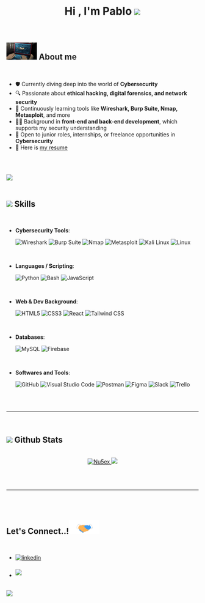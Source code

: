 <h1 align="center"><b>Hi , I'm Pablo </b><img src="https://media.giphy.com/media/hvRJCLFzcasrR4ia7z/giphy.gif" width="35"></h1>

<br>

## <picture><img src = "https://github.com/Nu5ex/assets/blob/main/proo.gif" width = 80px></picture> **About me**

<br>

- 🛡️ Currently diving deep into the world of **Cybersecurity**
- 🔍 Passionate about **ethical hacking, digital forensics, and network security**
- 🧠 Continuously learning tools like **Wireshark, Burp Suite, Nmap, Metasploit**, and more
- 👨‍💻 Background in **front-end and back-end development**, which supports my security understanding
- 🚀 Open to junior roles, internships, or freelance opportunities in **Cybersecurity**
- 📄 Here is [my resume](https://www.canva.com/design/DAFcuIUs81k/UD6Q1aVAmv1we39X0dxkgQ/edit?utm_content=DAFcuIUs81k&utm_campaign=designshare&utm_medium=link2&utm_source=sharebutton)

<br><br>

<img src="https://user-images.githubusercontent.com/73097560/115834477-dbab4500-a447-11eb-908a-139a6edaec5c.gif"><br><br>

## <img src="https://media2.giphy.com/media/QssGEmpkyEOhBCb7e1/giphy.gif" width ="25"><b> Skills</b>
<br>

<p align="center">

- **Cybersecurity Tools**:

  ![Wireshark](https://img.shields.io/badge/Wireshark-1679A7?style=for-the-badge&logo=wireshark&logoColor=white)
  ![Burp Suite](https://img.shields.io/badge/Burp%20Suite-FF6F00?style=for-the-badge&logo=burpsuite&logoColor=white)
  ![Nmap](https://img.shields.io/badge/Nmap-4682B4?style=for-the-badge)
  ![Metasploit](https://img.shields.io/badge/Metasploit-000000?style=for-the-badge)
  ![Kali Linux](https://img.shields.io/badge/Kali%20Linux-557C94?style=for-the-badge&logo=kalilinux&logoColor=white)
  ![Linux](https://img.shields.io/badge/Linux-FCC624?style=for-the-badge&logo=linux&logoColor=black)

<br>

- **Languages / Scripting**:

  ![Python](https://img.shields.io/badge/Python-%233776AB.svg?style=for-the-badge&logo=python&logoColor=white)
  ![Bash](https://img.shields.io/badge/Bash-4EAA25?style=for-the-badge&logo=gnu-bash&logoColor=white)
  ![JavaScript](https://img.shields.io/badge/JavaScript-%23F7DF1E.svg?style=for-the-badge&logo=javascript&logoColor=black)

<br>

- **Web & Dev Background**:

  ![HTML5](https://img.shields.io/badge/HTML5-%23E34F26.svg?style=for-the-badge&logo=html5&logoColor=white)
  ![CSS3](https://img.shields.io/badge/CSS-%231572B6.svg?style=for-the-badge&logo=css3&logoColor=white)
  ![React](https://img.shields.io/badge/React-%2300D9FF.svg?style=for-the-badge&logo=react&logoColor=white)
  ![Tailwind CSS](https://img.shields.io/badge/Tailwind_CSS-%2306B6D4.svg?style=for-the-badge&logo=tailwind-css&logoColor=white)

<br>

- **Databases**:

  ![MySQL](https://img.shields.io/badge/MySQL-%2300f.svg?style=for-the-badge&logo=mysql&logoColor=white)
  ![Firebase](https://img.shields.io/badge/Firebase-%23039BE5.svg?style=for-the-badge&logo=firebase&logoColor=white)

<br>

- **Softwares and Tools**:

  ![GitHub](https://img.shields.io/badge/github-%23121011.svg?style=for-the-badge&logo=github&logoColor=white)
  ![Visual Studio Code](https://img.shields.io/badge/VS%20Code-0078d7.svg?style=for-the-badge&logo=visual-studio-code&logoColor=white)
  ![Postman](https://img.shields.io/badge/Postman-FF6C37.svg?style=for-the-badge&logo=postman&logoColor=white)
  ![Figma](https://img.shields.io/badge/Figma-F24E1E.svg?style=for-the-badge&logo=figma&logoColor=white)
  ![Slack](https://img.shields.io/badge/Slack-4A154B.svg?style=for-the-badge&logo=slack&logoColor=white)
  ![Trello](https://img.shields.io/badge/Trello-0079BF.svg?style=for-the-badge&logo=trello&logoColor=white)

</p>

<br><br>

-----

<br>

## <img src="https://media.giphy.com/media/iY8CRBdQXODJSCERIr/giphy.gif" width="35"><b> Github Stats </b>
<br>

<div align="center">

<a href="https://github.com/Nu5ex/">
  <img src="https://github-readme-stats.vercel.app/api/top-langs?username=Nu5ex&show_icons=true&locale=en&layout=compact&line_height=20&title_color=7A7ADB&icon_color=2234AE&text_color=D3D3D3&bg_color=0,000000,130F40" width="375"  alt="Nu5ex"/>
  <img src="https://github-readme-stats.vercel.app/api?username=Nu5ex&include_all_commits=true&count_private=true&show_icons=true&line_height=20&title_color=7A7ADB&icon_color=2234AE&text_color=D3D3D3&bg_color=0,000000,130F40" width="450"/>
</a>

</div>

<br>
<br>
<br>

-----

<br>
<br>

## <b> Let's Connect..!</b><img src="https://github.com/0xAbdulKhalid/0xAbdulKhalid/raw/main/assets/mdImages/handshake.gif" width ="80">
<br>
<div align='left'>

<ul>

<li>
<a href="https://www.linkedin.com/in/pablo-fern%C3%A1ndez-ruzafa/" target="_blank">
<img src="https://img.shields.io/badge/linkedin:  Pablo Fernández Ruzafa-%2300acee.svg?color=405DE6&style=for-the-badge&logo=linkedin&logoColor=white" alt=linkedin style="margin-bottom: 5px;"/>
</a>
</li>

<br>

<li>
<a href="mailto:pabloyalma01@gmail.com" target="_blank">
<img src="https://img.shields.io/badge/gmail:  pabloyalma01-%23EA4335.svg?style=for-the-badge&logo=gmail&logoColor=white" t=mail style="margin-bottom: 5px;" />
</a>
</li>
	
</ul>
</div>

<br>
<img src="https://user-images.githubusercontent.com/73097560/115834477-dbab4500-a447-11eb-908a-139a6edaec5c.gif">
<br>
<br>
